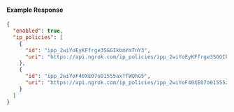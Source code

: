 <!-- Code generated for API Clients. DO NOT EDIT. -->

#### Example Response

```json
{
  "enabled": true,
  "ip_policies": [
    {
      "id": "ipp_2wiYoEyKFfrge3SGGIkbmYmTnY3",
      "uri": "https://api.ngrok.com/ip_policies/ipp_2wiYoEyKFfrge3SGGIkbmYmTnY3"
    },
    {
      "id": "ipp_2wiYoF40XE07o01555axTfWQhG5",
      "uri": "https://api.ngrok.com/ip_policies/ipp_2wiYoF40XE07o01555axTfWQhG5"
    }
  ]
}
```

